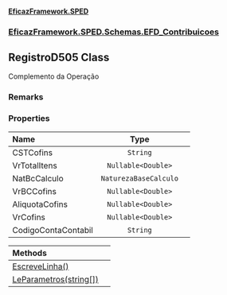#### [EficazFramework.SPED](EficazFrameworkSPED.md 'EficazFramework SPED')
### [EficazFramework.SPED.Schemas.EFD_Contribuicoes](EficazFramework.SPED.Schemas.EFD_Contribuicoes.md 'EficazFramework.SPED.Schemas.EFD_Contribuicoes')

## RegistroD505 Class

Complemento da Operação

### Remarks
### Properties

| Name | Type | |
| :--- | :---: | :--- |
| CSTCofins | `String` |  |
| VrTotalItens | `Nullable<Double>` |  |
| NatBcCalculo | `NaturezaBaseCalculo` |  |
| VrBCCofins | `Nullable<Double>` |  |
| AliquotaCofins | `Nullable<Double>` |  |
| VrCofins | `Nullable<Double>` |  |
| CodigoContaContabil | `String` |  |

| Methods | |
| :--- | :--- |
| [EscreveLinha()](EficazFramework.SPED.Schemas.EFD_Contribuicoes/RegistroD505/EscreveLinha().md 'EficazFramework.SPED.Schemas.EFD_Contribuicoes.RegistroD505.EscreveLinha()') | |
| [LeParametros(string[])](EficazFramework.SPED.Schemas.EFD_Contribuicoes/RegistroD505/LeParametros(string[]).md 'EficazFramework.SPED.Schemas.EFD_Contribuicoes.RegistroD505.LeParametros(string[])') | |
